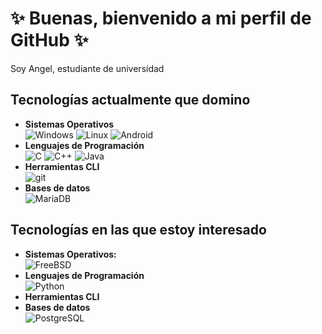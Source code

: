 # ✨ Buenas, bienvenido a mi perfil de GitHub ✨
Soy Angel, estudiante de universidad

## Tecnologías actualmente que domino
* **Sistemas Operativos**<br/>
![](https://img.shields.io/badge/Windows-0078D4?style=for-the-badge&logo=windows&logoColor=0078D4&labelColor=101010 "Windows")
![](https://img.shields.io/badge/Linux-FCC624?style=for-the-badge&logo=linux&logoColor=FCC624&labelColor=101010 "Linux")
![](https://img.shields.io/badge/Android-3DDC84?style=for-the-badge&logo=android&logoColor=3DDC84&labelColor=101010 "Android")
* **Lenguajes de Programación**<br/>
![](https://img.shields.io/badge/C-A8B9CC?style=for-the-badge&logo=c&logoColor=A8B9CC&labelColor=101010 "C")
![](https://img.shields.io/badge/C++-00599C?style=for-the-badge&logo=cplusplus&logoColor=00599C&labelColor=101010 "C++")
![](https://img.shields.io/badge/Java-437291?style=for-the-badge&logo=openjdk&logoColor=437291&labelColor=101010 "Java")
* **Herramientas CLI**<br/>
![](https://img.shields.io/badge/Git-F05032?style=for-the-badge&logo=git&logoColor=F05032&labelColor=101010 "git")
* **Bases de datos**<br/>
![](https://img.shields.io/badge/MariaDB-003545?style=for-the-badge&logo=mariadb&logoColor=003545&labelColor=CCCCCC "MariaDB")

## Tecnologías en las que estoy interesado
* **Sistemas Operativos:**<br/>
![](https://img.shields.io/badge/Free--BSD-AB2B28?style=for-the-badge&logo=freebsd&logoColor=AB2B28&labelColor=101010 "FreeBSD")
* **Lenguajes de Programación**<br/>
![](https://img.shields.io/badge/Python-3776AB?style=for-the-badge&logo=python&logoColor=3776AB&labelColor=101010 "Python")
* **Herramientas CLI**<br/>
* **Bases de datos**<br/>
![](https://img.shields.io/badge/PostgreSQL-4169E1?style=for-the-badge&logo=postgresql&logoColor=4169E1&labelColor=101010 "PostgreSQL")
